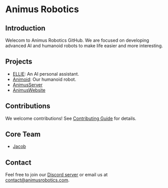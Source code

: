 # Animus Robotics

## Introduction
Welecom to Animus Robotics GitHub. We are focused on developing advanced AI and humanoid robots to make life easier and more interesting. 

## Projects
- [ELLIE](link): An AI personal assistant.
- [Animoid](https://github.com/animusrobotics/Animoid): Our humanoid robot.
- [AnimusServer](https://github.com/animusrobotics/AnimusServer)
- [AnimusWebsite](https://github.com/animusrobotics/AnimusWebsite)

## Contributions

We welcome contributions! See [Contributing Guide]() for details.

## Core Team

- [Jacob](https://github.com/jtvkw2)

## Contact

Feel free to join our [Discord server]() or email us at [contact@animusrobotics.com](mailto:contact@animusrobotics.com).
